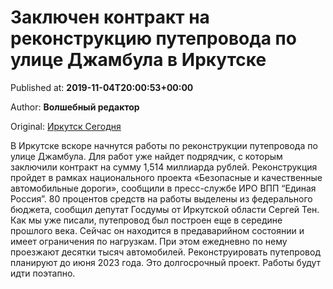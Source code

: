 
# Заключен контракт на реконструкцию путепровода по улице Джамбула в Иркутске

Published at: **2019-11-04T20:00:53+00:00**

Author: **Волшебный редактор**

Original: [Иркутск Сегодня](https://irk.today/2019/11/05/zakljuchen-kontrakt-na-rekonstrukciju-puteprovoda-po-ulice-dzhambula-v-irkutske/)

В Иркутске вскоре начнутся работы по реконструкции путепровода по улице Джамбула. Для работ уже найдет подрядчик, с которым заключили контракт на сумму 1,514 миллиарда рублей. Реконструкция пройдет в рамках национального проекта «Безопасные и качественные автомобильные дороги», сообщили в пресс-службе ИРО ВПП “Единая Россия”. 80 процентов средств на работы выделены из федерального бюджета, сообщил депутат Госдумы от Иркутской области Сергей Тен.
Как мы уже писали, путепровод был построен еще в середине прошлого века. Сейчас он находится в предаварийном состоянии и имеет ограничения по нагрузкам. При этом ежедневно по нему проезжают десятки тысяч автомобилей.
Реконструировать путепровод планируют до июня 2023 года. Это долгосрочный проект. Работы будут идти поэтапно.
